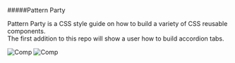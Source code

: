 #####Pattern Party

Pattern Party is a CSS style guide on how to build a variety of CSS reusable components.  
The first addition to this repo will show a user how to build accordion tabs.

![Comp](/assets/screenshot.png)
![Comp](/assets/screenshot-mobile.png)
